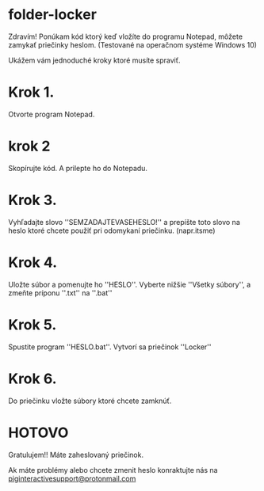 # folder-locker
Zdravím! Ponúkam kód ktorý keď vložíte do programu Notepad, môžete zamykať priečinky heslom. (Testované na operačnom systéme Windows 10)

Ukážem vám jednoduché kroky ktoré musíte spraviť.

# Krok 1.

Otvorte program Notepad.

# krok 2

Skopírujte kód. A prilepte ho do Notepadu.

# Krok 3.

Vyhľadajte slovo ''SEMZADAJTEVASEHESLO!'' a prepíšte toto slovo na heslo ktoré chcete použiť pri odomykaní priečinku. (napr.itsme)

# Krok 4.

Uložte súbor a pomenujte ho ''HESLO''. Vyberte nižšie ''Všetky súbory'', a zmeňte príponu ''.txt'' na ''.bat''

# Krok 5.

Spustite program ''HESLO.bat''.
Vytvorí sa priečinok ''Locker''

# Krok 6.

Do priečinku vložte súbory ktoré chcete zamknúť.

# HOTOVO

Gratulujem!!
Máte zaheslovaný priečinok.

Ak máte problémy alebo chcete zmenit heslo konraktujte nás na piginteractivesupport@protonmail.com
